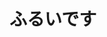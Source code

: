 # ふるいです

<!---
mookmickcat/mookmickcat is a ✨ special ✨ repository because its `README.md` (this file) appears on your GitHub profile.
You can click the Preview link to take a look at your changes.
--->

